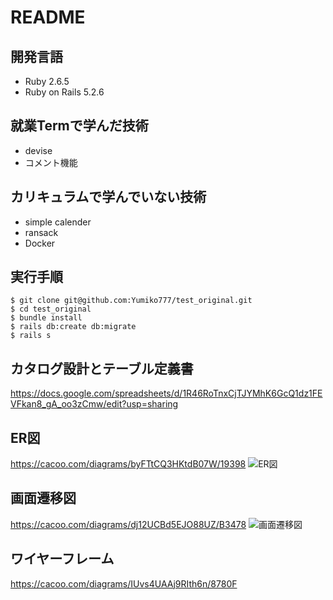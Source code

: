# README

## 開発言語

- Ruby 2.6.5
- Ruby on Rails 5.2.6

## 就業Termで学んだ技術

- devise
- コメント機能

## カリキュラムで学んでいない技術

- simple calender
- ransack
- Docker

## 実行手順

```
$ git clone git@github.com:Yumiko777/test_original.git
$ cd test_original
$ bundle install
$ rails db:create db:migrate
$ rails s
```

## カタログ設計とテーブル定義書

https://docs.google.com/spreadsheets/d/1R46RoTnxCjTJYMhK6GcQ1dz1FEVFkan8_gA_oo3zCmw/edit?usp=sharing

## ER図

https://cacoo.com/diagrams/byFTtCQ3HKtdB07W/19398
![ER図](https://user-images.githubusercontent.com/82217866/123512798-76343880-d6c4-11eb-990f-2c52ac08f5bd.png)

## 画面遷移図

https://cacoo.com/diagrams/dj12UCBd5EJO88UZ/B3478
![画面遷移図](https://user-images.githubusercontent.com/82217866/121706002-2c6a2080-cb10-11eb-9c62-fa1d317060a8.png)

## ワイヤーフレーム

https://cacoo.com/diagrams/IUvs4UAAj9RIth6n/8780F
